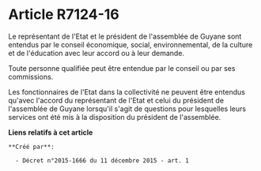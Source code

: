 # Article R7124-16

Le représentant de l'Etat et le président de l'assemblée de Guyane sont entendus par le conseil économique, social,
environnemental, de la culture et de l'éducation avec leur accord ou à leur demande. 

Toute personne qualifiée peut être entendue par le conseil ou par ses commissions. 

Les fonctionnaires de l'Etat dans la collectivité ne peuvent être entendus qu'avec l'accord du représentant de l'Etat et
celui du président de l'assemblée de Guyane lorsqu'il s'agit de questions pour lesquelles leurs services ont été mis à la
disposition du président de l'assemblée.

**Liens relatifs à cet article**

	**Créé par**:

	  - Décret n°2015-1666 du 11 décembre 2015 - art. 1
